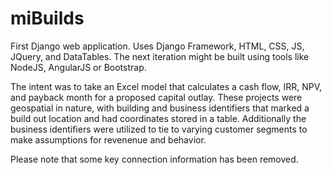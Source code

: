 # miBuilds
First Django web application. Uses Django Framework, HTML, CSS, JS, JQuery, and DataTables. The next iteration might be built using tools like NodeJS, AngularJS or Bootstrap.

The intent was to take an Excel model that calculates a cash flow, IRR, NPV, and payback month for a proposed capital outlay. These projects were geospatial in nature, with building and business identifiers that marked a build out location and had coordinates stored in a table. Additionally the business identifiers were utilized to tie to varying customer segments to make assumptions for revenenue and behavior. 

Please note that some key connection information has been removed.
